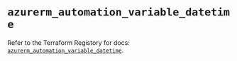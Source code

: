 # `azurerm_automation_variable_datetime`

Refer to the Terraform Registory for docs: [`azurerm_automation_variable_datetime`](https://www.terraform.io/docs/providers/azurerm/r/automation_variable_datetime).

